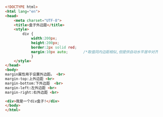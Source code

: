 
<BlogInfo id="67" title="42.盒子外边距" author="白日梦想猿" pv=0 read_times=0 pre_cost_time="0分23秒" category="css学习" tag_list="['css学习']" create_time="2020.07.20 13:57:28" update_time="2020.07.20 22:54:14" />

```html
<!DOCTYPE html>
<html lang="en">
<head>
    <meta charset="UTF-8">
    <title>盒子外边距</title>
    <style>
        div {
            width:200px;
            height:200px;
            border:2px solid red;
            margin:10px auto;       /*取值同内边距相似,但提供自动水平居中对齐的方法(auto)*/
            }
    </style>
</head>
<body>
margin属性用于设置外边距。 <br>
margin-top:上外边距 <br>
margin-bottom:下外边距  <br>
margin-left:左外边距 <br>
margin-right:右外边距 <br>

<div>我是一个div盒子!</div>
</body>
</html>
```
